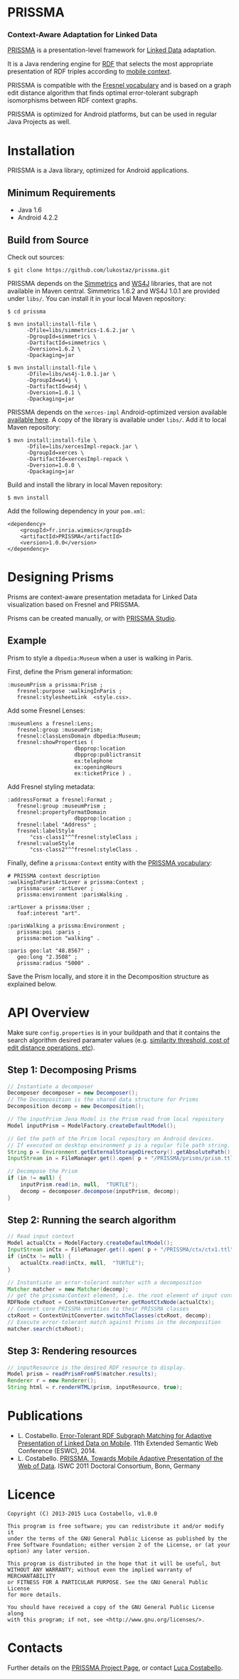 PRISSMA
===========
### Context-Aware Adaptation for Linked Data

[PRISSMA](http://wimmics.inria.fr/projects/prissma) is a presentation-level framework for [Linked Data](http://linkeddata.org) adaptation.

It is a Java rendering engine for [RDF](http://www.w3.org/TR/rdf11-primer/) that selects the most appropriate presentation of RDF triples according to [mobile context](http://en.wikipedia.org/wiki/Context_awareness).

PRISSMA is compatible with the [Fresnel vocabulary](http://www.w3.org/2005/04/fresnel-info/manual/) and is based on a graph edit distance algorithm that finds optimal error-tolerant subgraph isomorphisms between RDF context graphs.

PRISSMA is optimized for Android platforms, but can be used in regular Java Projects as well.


# Installation

PRISSMA is a Java library, optimized for Android applications.

## Minimum Requirements

+ Java 1.6
+ Android 4.2.2


## Build from Source
Check out sources:

	$ git clone https://github.com/lukostaz/prissma.git

PRISSMA depends on the [Simmetrics](https://github.com/Simmetrics/simmetrics) and [WS4J](https://code.google.com/p/ws4j/) libraries, that are not available in Maven central. Simmetrics 1.6.2 and WS4J 1.0.1 are provided under `libs/`. You can install it in your local Maven repository:
	
    $ cd prissma
    
    $ mvn install:install-file \
          -Dfile=libs/simmetrics-1.6.2.jar \
          -DgroupId=simmetrics \
          -DartifactId=simmetrics \
          -Dversion=1.6.2 \
          -Dpackaging=jar

    $ mvn install:install-file \
          -Dfile=libs/ws4j-1.0.1.jar \
          -DgroupId=ws4j \
          -DartifactId=ws4j \
          -Dversion=1.0.1 \
          -Dpackaging=jar

PRISSMA depends on the `xerces-impl` Android-optimized version available [available here](http://elite.polito.it/index.php/research/downloads/182-jena-on-android-download). A copy of the library is available under `libs/`.
Add it to local Maven repository:

	$ mvn install:install-file \
          -Dfile=libs/xercesImpl-repack.jar \
          -DgroupId=xerces \
          -DartifactId=xercesImpl-repack \
          -Dversion=1.0.0 \
          -Dpackaging=jar


Build and install the library in local Maven repository:
	
    $ mvn install

Add the following dependency in your `pom.xml`:

	<dependency>
        <groupId>fr.inria.wimmics</groupId>
        <artifactId>PRISSMA</artifactId>
        <version>1.0.0</version>
    </dependency>


# Designing Prisms

Prisms are context-aware presentation metadata for Linked Data visualization based on Fresnel and PRISSMA.

Prisms can be created manually, or with [PRISSMA Studio](http://luca.costabello.info/prissma-studio/).

## Example

Prism to style a `dbpedia:Museum` when a user is walking in Paris.

First, define the Prism general information:	
```turtle
:museumPrism a prissma:Prism ;
   fresnel:purpose :walkingInParis ;
   fresnel:stylesheetLink  <style.css>.
```

Add some Fresnel Lenses:
```turtle
:museumlens a fresnel:Lens;
   fresnel:group :museumPrism;
   fresnel:classLensDomain dbpedia:Museum;
   fresnel:showProperties (  
                     dbpprop:location 
                     dbpprop:publictransit 
                     ex:telephone
                     ex:openingHours
                     ex:ticketPrice ) .
```

Add Fresnel styling metadata:

```turtle
:addressFormat a fresnel:Format ;
   fresnel:group :museumPrism ;
   fresnel:propertyFormatDomain 
                     dbpprop:location ;
   fresnel:label "Address" ;
   fresnel:labelStyle 
       "css-class1"^^fresnel:styleClass ;
   fresnel:valueStyle 
       "css-class2"^^fresnel:styleClass .
```

Finally, define a `prissma:Context` entity with the [PRISSMA vocabulary](http://ns.inria.fr/prissma/v2/prissma_v2.html):
```turtle
# PRISSMA context description
:walkingInParisArtLover a prissma:Context ;
   prissma:user :artLover ; 
   prissma:environment :parisWalking .
    
:artLover a prissma:User ;
   foaf:interest "art".

:parisWalking a prissma:Environment ;
   prissma:poi :paris ;
   prissma:motion "walking" .
	
:paris geo:lat "48.8567" ;
   geo:long "2.3508" ;
   prissma:radius "5000" .
```
Save the Prism locally, and store it in the Decomposition structure as explained below.



# API Overview

Make sure `config.properties` is in your buildpath and that it contains the  search algorithm desired paramater values (e.g. [similarity threshold, cost of edit distance operations, etc](http://2014.eswc-conferences.org/sites/default/files/papers/paper_81.pdf)).

## Step 1: Decomposing Prisms

```java
// Instantiate a decomposer
Decomposer decomposer = new Decomposer();
// The Decomposition is the shared data structure for Prisms
Decomposition decomp = new Decomposition();

// The inputPrism Jena Model is the Prism read from local repository
Model inputPrism = ModelFactory.createDefaultModel();

// Get the path of the Prism local repository on Android devices.
// If executed on desktop environment p is a regular file path string.
String p = Environment.getExternalStorageDirectory().getAbsolutePath();
InputStream in = FileManager.get().open( p + "/PRISSMA/prisms/prism.ttl" );

// Decompose the Prism
if (in != null) {
    inputPrism.read(in, null,  "TURTLE");
    decomp = decomposer.decompose(inputPrism, decomp);
}

```

## Step 2: Running the search algorithm

```java
// Read input context
Model actualCtx = ModelFactory.createDefaultModel();
InputStream inCtx = FileManager.get().open( p + "/PRISSMA/ctx/ctx1.ttl" );
if (inCtx != null) {
    actualCtx.read(inCtx, null,  "TURTLE");
}

// Instantiate an error-tolerant matcher with a decomposition
Matcher matcher = new Matcher(decomp);
// get the prissma:Context element, i.e. the root element of input context
RDFNode ctxRoot = ContextUnitConverter.getRootCtxNode(actualCtx);
// Covnert core PRISSMA entities to their PRISSMA classes
ctxRoot = ContextUnitConverter.switchToClasses(ctxRoot, decomp);
// Execute error-tolerant match against Prisms in the decomposition
matcher.search(ctxRoot);

```

## Step 3: Rendering resources

```java
// inputResource is the desired RDF resource to display.
Model prism = readPrismFromFS(matcher.results);
Renderer r = new Renderer();
String html = r.renderHTML(prism, inputResource, true);

```


# Publications


+ L. Costabello. [Error-Tolerant RDF Subgraph Matching for Adaptive Presentation of Linked Data on Mobile](http://2014.eswc-conferences.org/sites/default/files/papers/paper_81.pdf). 11th Extended Semantic Web Conference (ESWC), 2014.
+ L. Costabello. [PRISSMA, Towards Mobile Adaptive Presentation of the Web of Data](http://iswc2011.semanticweb.org/fileadmin/iswc/Papers/DC_Proposals/70320273.pdf). ISWC 2011 Doctoral Consortium, Bonn, Germany

# Licence
	
    Copyright (C) 2013-2015 Luca Costabello, v1.0.0

    This program is free software; you can redistribute it and/or modify it
    under the terms of the GNU General Public License as published by the
    Free Software Foundation; either version 2 of the License, or (at your
    option) any later version.

    This program is distributed in the hope that it will be useful, but
    WITHOUT ANY WARRANTY; without even the implied warranty of MERCHANTABILITY
    or FITNESS FOR A PARTICULAR PURPOSE. See the GNU General Public License
    for more details.

    You should have received a copy of the GNU General Public License along
    with this program; if not, see <http://www.gnu.org/licenses/>.

# Contacts
Further details on the [PRISSMA Project Page](http://wimmics.inria.fr/projects/prissma/), or contact [Luca Costabello](http://luca.costabello.info).

